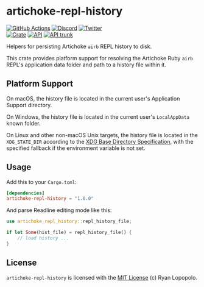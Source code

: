 # artichoke-repl-history

[![GitHub Actions](https://github.com/artichoke/artichoke/workflows/CI/badge.svg)](https://github.com/artichoke/artichoke/actions)
[![Discord](https://img.shields.io/discord/607683947496734760)](https://discord.gg/QCe2tp2)
[![Twitter](https://img.shields.io/twitter/follow/artichokeruby?label=Follow&style=social)](https://twitter.com/artichokeruby)
<br>
[![Crate](https://img.shields.io/crates/v/artichoke-repl-history.svg)](https://crates.io/crates/artichoke-repl-history)
[![API](https://docs.rs/artichoke-repl-history/badge.svg)](https://docs.rs/artichoke-repl-history)
[![API trunk](https://img.shields.io/badge/docs-trunk-blue.svg)](https://artichoke.github.io/artichoke/artichoke_repl_history/)

Helpers for persisting Artichoke `airb` REPL history to disk.

This crate provides platform support for resolving the Artichoke Ruby `airb`
REPL's application data folder and path to a history file within it.

## Platform Support

On macOS, the history file is located in the current user's Application Support
directory.

On Windows, the history file is located in the current user's `LocalAppData`
known folder.

On Linux and other non-macOS Unix targets, the history file is located in the
`XDG_STATE_DIR` according to the [XDG Base Directory Specification], with the
specified fallback if the environment variable is not set.

[xdg base directory specification]:
  https://specifications.freedesktop.org/basedir-spec/basedir-spec-latest.html

## Usage

Add this to your `Cargo.toml`:

```toml
[dependencies]
artichoke-repl-history = "1.0.0"
```

And parse Readline editing mode like this:

```rust
use artichoke_repl_history::repl_history_file;

if let Some(hist_file) = repl_history_file() {
    // load history ...
}
```

## License

`artichoke-repl-history` is licensed with the [MIT License](LICENSE) (c) Ryan
Lopopolo.
